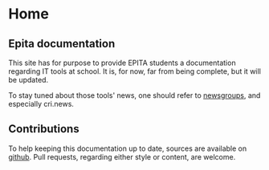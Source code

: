 # Home

## Epita documentation

This site has for purpose to provide EPITA students a documentation regarding
IT tools at school. It is, for now, far from being complete, but it will be
updated.

To stay tuned about those tools' news, one should refer to
[newsgroups](news.md), and especially cri.news.

## Contributions

To help keeping this documentation up to date, sources are available on
[github](https://github.com/epita/epita-doc/). Pull requests, regarding
either style or content, are welcome.
